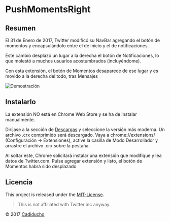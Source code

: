 PushMomentsRight
==========

## Resumen

El 31 de Enero de 2017, Twitter modificó su NavBar agregando el botón de momentos y encapsulándolo entre el de inicio y el de notificaciones.

Este cambio desplazó un lugar a la derecha el botón de Notificaciones, lo que molestó a muchos usuarios acostumbrados (incluyéndome).

Con esta extensión, el botón de Momentos desaparece de ese lugar y es movido a la derecha del todo, tras Mensajes

![Demostración](https://pbs.twimg.com/media/C3kvr5AWYAEWFhN.jpg "Demostración")
## Instalarlo

La extensión NO está en Chrome Web Store y se ha de instalar manualmente.

Diríjase a la sección de [Descargas](https://github.com/Cadiducho/PushMomentsRight) y seleccione la versión más moderna. 
Un archivo .crx comprimido será descargado. Vaya a chrome://extensions/ (Configuración -> Extensiones), active la casilla de Modo Desarrollador y arrastre el archivo .crx sobre la pestaña.

Al soltar este, Chrome solicitará instalar una extensión que modifique y lea datos de Twitter.com. Pulse agregar extensión y listo, el botón de Momentos habrá sido desplazado

## Licencia

This project is released under the [MIT-License](https://github.com/Cadiducho/PushMomentsRight/blob/master/LICENSE).

> This is not affiliated with Twitter inc anyway.

© 2017 [Cadiducho](https://twitter.com/Cadiducho)
